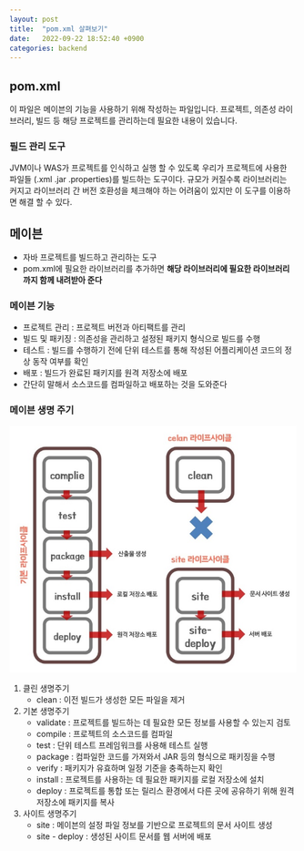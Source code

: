 ```yaml
---
layout: post
title:  "pom.xml 살펴보기"
date:   2022-09-22 18:52:40 +0900
categories: backend
---
```


## pom.xml
이 파일은 메이븐의 기능을 사용하기 위해 작성하는 파일입니다. 프로젝트, 의존성 라이브러리, 빌드 등 해당 프로젝트를 관리하는데 필요한 내용이 있습니다.


### 필드 관리 도구
JVM이나 WAS가 프로젝트를 인식하고 실행 할 수 있도록 우리가 프로젝트에 사용한 파일들 (.xml .jar .properties)를 빌드하는 도구이다. 규모가 커질수록 라이브러리는 커지고 라이브러리 간 버전 호환성을 체크해야 하는 어려움이 있지만 이 도구를 이용하면 해결 할 수 있다.

## 메이븐
* 자바 프로젝트를 빌드하고 관리하는 도구
* pom.xml에 필요한 라이브러리를 추가하면 **해당 라이브러리에 필요한 라이브러리까지 함께 내려받아 준다**

### 메이븐 기능
* 프로젝트 관리 : 프로젝트 버전과 아티팩트를 관리
* 빌드 및 패키징 : 의존성을 관리하고 설정된 패키지 형식으로 빌드를 수행
* 테스트 : 빌드를 수행하기 전에 단위 테스트를 통해 작성된 어플리케이션 코드의 정상 동작 여부를 확인
* 배포 : 빌드가 완료된 패키지를 원격 저장소에 배포
* 간단히 말해서 소스코드를 컴파일하고 배포하는 것을 도와준다

### 메이븐 생명 주기

![](../../assets/img/backend/maven_life.jpg)

1. 클린 생명주기
   - clean : 이전 빌드가 생성한 모든 파일을 제거
2. 기본 생명주기
   - validate : 프로젝트를 빌드하는 데 필요한 모든 정보를 사용할 수 있는지 검토
   - compile : 프로젝트의 소스코드를 컴파일
   - test : 단위 테스트 프레임워크를 사용해 테스트 실행
   - package : 컴파일한 코드를 가져와서 JAR 등의 형식으로 패키징을 수행
   - verify : 패키지가 유효하며 일정 기준을 충족하는지 확인
   - install : 프로젝트를 사용하는 데 필요한 패키지를 로컬 저장소에 설치
   - deploy : 프로젝트를 통합 또는 릴리스 환경에서 다른 곳에 공유하기 위해 원격 저장소에 패키지를 복사
3. 사이트 생명주기
   - site : 메이븐의 설정 파일 정보를 기반으로 프로젝트의 문서 사이트 생성
   - site - deploy : 생성된 사이트 문서를 웹 서버에 배포